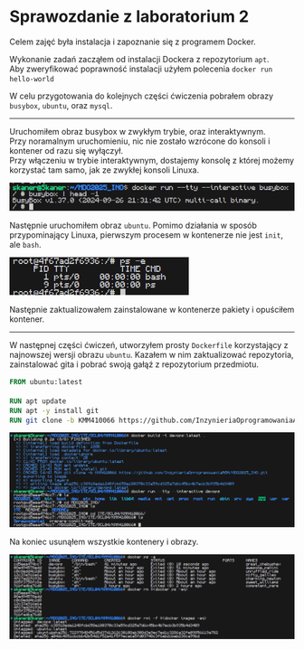 # Sprawozdanie z laboratorium 2
Celem zajęć była instalacja i zapoznanie się z programem Docker.

Wykonanie zadań zacząłem od instalacji Dockera z repozytorium `apt`.  
Aby zweryfikować poprawność instalacji użyłem polecenia `docker run hello-world`

W celu przygotowania do kolejnych części ćwiczenia pobrałem obrazy `busybox`, `ubuntu`, oraz `mysql`.

<hr>

Uruchomiłem obraz busybox w zwykłym trybie, oraz interaktywnym.  
Przy noramalnym uruchomieniu, nic nie zostało wzrócone do konsoli i kontener od razu się wyłączył.  
Przy włączeniu w trybie interaktywnym, dostajemy konsolę z której możemy korzystać tam samo, jak ze zwykłej konsoli Linuxa.

![](Screenshot1.png)

Następnie uruchomiłem obraz `ubuntu`. Pomimo działania w sposób przypominający Linuxa, pierwszym procesem w kontenerze nie jest `init`, ale `bash`.

![](Screenshot2.png)

Następnie zaktualizowałem zainstalowane w kontenerze pakiety i opuściłem kontener.

<hr>

W następnej części ćwiczeń, utworzyłem prosty `Dockerfile` korzystający z najnowszej wersji obrazu `ubuntu`. Kazałem w nim zaktualizować repozytoria, zainstalować gita i pobrać swoją gałąź z repozytorium przedmiotu.

```dockerfile
FROM ubuntu:latest

RUN apt update 
RUN apt -y install git
RUN git clone -b KMM410066 https://github.com/InzynieriaOprogramowaniaAGH/MDO2025_INO.git
```

![](Screenshot3.png)

Na koniec usunąłem wszystkie kontenery i obrazy.

![](Screenshot4.png)